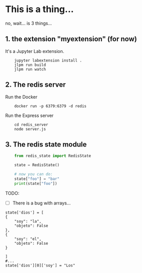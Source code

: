 # This is a thing...

no, wait... is 3 things...

## 1. the extension "myextension" (for now)

It's a Jupyter Lab extension.

```shell
    jupyter labextension install .
    jlpm run build
    jlpm run watch
```

## 2. The redis server

Run the Docker

```shell
    docker run -p 6379:6379 -d redis
```

Run the Express server

```shell
    cd redis_server
    node server.js
```

## 3. The redis state module

```python 
    from redis_state import RedisState

    state = RedisState()

    # now you can do:
    state["foo"] = "bar"
    print(state["foo"])
```

TODO:

- [ ] There is a bug with arrays...
```
state['dios'] = [
{
    "soy": "la",
    "objeto": False
},
{
    "soy": "el",
    "objeto": False
}
    
]
#...
state['dios'][0]['soy'] = "Los"
```
